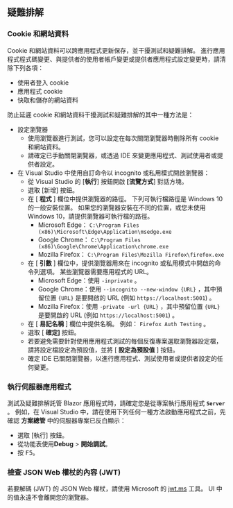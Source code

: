 ## <a name="troubleshoot"></a>疑難排解

### <a name="cookies-and-site-data"></a>Cookie 和網站資料

Cookie 和網站資料可以跨應用程式更新保存，並干擾測試和疑難排解。 進行應用程式程式碼變更、與提供者的使用者帳戶變更或提供者應用程式設定變更時，請清除下列各項：

* 使用者登入 cookie
* 應用程式 cookie
* 快取和儲存的網站資料

防止延遲 cookie 和網站資料干擾測試和疑難排解的其中一種方法是：

* 設定瀏覽器
  * 使用瀏覽器進行測試，您可以設定在每次關閉瀏覽器時刪除所有 cookie 和網站資料。
  * 請確定已手動關閉瀏覽器，或透過 IDE 來變更應用程式、測試使用者或提供者設定。
* 在 Visual Studio 中使用自訂命令以 incognito 或私用模式開啟瀏覽器：
  * 從 Visual Studio 的 [**執行**] 按鈕開啟 **[流覽方式**] 對話方塊。
  * 選取 [新增] 按鈕。
  * 在 [ **程式** ] 欄位中提供瀏覽器的路徑。 下列可執行檔路徑是 Windows 10 的一般安裝位置。 如果您的瀏覽器安裝在不同的位置，或您未使用 Windows 10，請提供瀏覽器可執行檔的路徑。
    * Microsoft Edge： `C:\Program Files (x86)\Microsoft\Edge\Application\msedge.exe`
    * Google Chrome： `C:\Program Files (x86)\Google\Chrome\Application\chrome.exe`
    * Mozilla Firefox： `C:\Program Files\Mozilla Firefox\firefox.exe`
  * 在 [ **引數** ] 欄位中，提供瀏覽器用來在 incognito 或私用模式中開啟的命令列選項。 某些瀏覽器需要應用程式的 URL。
    * Microsoft Edge：使用 `-inprivate` 。
    * Google Chrome：使用 `--incognito --new-window {URL}` ，其中預留位置 `{URL}` 是要開啟的 URL (例如 `https://localhost:5001`) 。
    * Mozilla Firefox：使用 `-private -url {URL}` ，其中預留位置 `{URL}` 是要開啟的 URL (例如 `https://localhost:5001`) 。
  * 在 [ **易記名稱** ] 欄位中提供名稱。 例如： `Firefox Auth Testing` 。
  * 選取 [ **確定]** 按鈕。
  * 若要避免需要針對使用應用程式測試的每個反復專案選取瀏覽器設定檔，請將設定檔設定為預設值，並將 [ **設定為預設值** ] 按鈕。
  * 確定 IDE 已關閉瀏覽器，以進行應用程式、測試使用者或提供者設定的任何變更。

### <a name="run-the-server-app"></a>執行伺服器應用程式

測試及疑難排解託管 Blazor 應用程式時，請確定您是從專案執行應用程式 **`Server`** 。 例如，在 Visual Studio 中，請在使用下列任何一種方法啟動應用程式之前，先確認 **方案總管** 中的伺服器專案已反白顯示：

* 選取 [執行] 按鈕。
* 從功能表使用**Debug**  >  **開始調試**。
* 按 <kbd>F5</kbd>。

### <a name="inspect-the-content-of-a-json-web-token-jwt"></a>檢查 JSON Web 權杖的內容 (JWT) 

若要解碼 (JWT) 的 JSON Web 權杖，請使用 Microsoft 的 [jwt.ms](https://jwt.ms/) 工具。 UI 中的值永遠不會離開您的瀏覽器。
